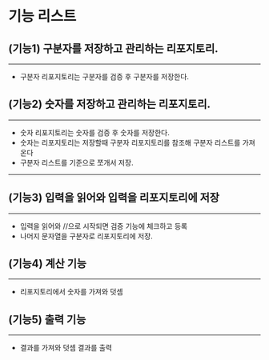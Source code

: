 # 기능 리스트

## (기능1) 구분자를 저장하고 관리하는 리포지토리.

---

- 구분자 리포지토리는 구분자를 검증 후 구분자를 저장한다.

## (기능2) 숫자를 저장하고 관리하는 리포지토리.

---

- 숫자 리포지토리는 숫자를 검증 후 숫자를 저장한다.
- 숫자는 리포지토리는 저장할때 구분자 리포지토리를 참조해 구분자 리스트를 가져온다
- 구분자 리스트를 기준으로 쪼개서 저장.

---

## (기능3) 입력을 읽어와 입력을 리포지토리에 저장

---

- 입력을 읽어와 //으로 시작되면 검증 기능에 체크하고 등록
- 나머지 문자열을 구분자로 리포지토리에 저장.

## (기능4) 계산 기능

---

- 리포지토리에서 숫자를 가져와 덧셈

## (기능5) 출력 기능

---

- 결과를 가져와 덧셈 결과를 출력
